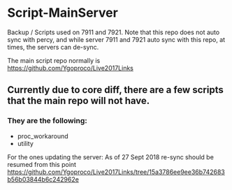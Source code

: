 # Script-MainServer
Backup / Scripts used on 7911 and 7921. Note that this repo does not auto sync with percy, and while server 7911 and 7921 auto sync with this repo, at times, the servers can de-sync.

The main script repo normally is https://github.com/Ygoproco/Live2017Links

## Currently due to core diff, there are a few scripts that the main repo will not have.

### They are the following:

- proc_workaround
- utility


For the ones updating the server:
As of 27 Sept 2018 re-sync should be resumed from this point <https://github.com/Ygoproco/Live2017Links/tree/15a3786ee9ee36b742683b56b03844b6c242962e>
